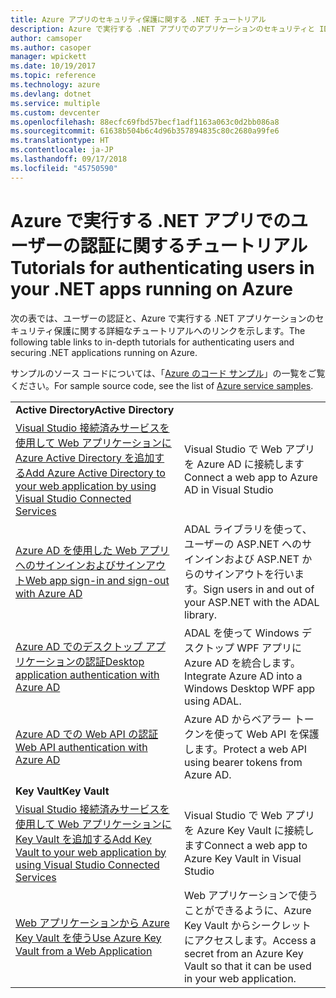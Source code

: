 ```yaml
---
title: Azure アプリのセキュリティ保護に関する .NET チュートリアル
description: Azure で実行する .NET アプリでのアプリケーションのセキュリティと ID の管理に関するチュートリアルです。
author: camsoper
ms.author: casoper
manager: wpickett
ms.date: 10/19/2017
ms.topic: reference
ms.technology: azure
ms.devlang: dotnet
ms.service: multiple
ms.custom: devcenter
ms.openlocfilehash: 88ecfc69fbd57becf1adf1163a063c0d2bb086a8
ms.sourcegitcommit: 61638b504b6c4d96b357894835c80c2680a99fe6
ms.translationtype: HT
ms.contentlocale: ja-JP
ms.lasthandoff: 09/17/2018
ms.locfileid: "45750590"
---
```

# <a name="tutorials-for-authenticating-users-in-your-net-apps-running-on-azure"></a><span data-ttu-id="45399-103">Azure で実行する .NET アプリでのユーザーの認証に関するチュートリアル</span><span class="sxs-lookup"><span data-stu-id="45399-103">Tutorials for authenticating users in your .NET apps running on Azure</span></span>

<span data-ttu-id="45399-104">次の表では、ユーザーの認証と、Azure で実行する .NET アプリケーションのセキュリティ保護に関する詳細なチュートリアルへのリンクを示します。</span><span class="sxs-lookup"><span data-stu-id="45399-104">The following table links to in-depth tutorials for authenticating users and securing .NET applications running on Azure.</span></span>

<span data-ttu-id="45399-105">サンプルのソース コードについては、「[Azure のコード サンプル](https://azure.microsoft.com/resources/samples/?platform=dotnet)」の一覧をご覧ください。</span><span class="sxs-lookup"><span data-stu-id="45399-105">For sample source code, see the list of [Azure service samples](https://azure.microsoft.com/resources/samples/?platform=dotnet).</span></span>

| | |
|---|---|
|<span data-ttu-id="45399-106">**Active Directory**</span><span class="sxs-lookup"><span data-stu-id="45399-106">**Active Directory**</span></span>||
| <span data-ttu-id="45399-107">[Visual Studio 接続済みサービスを使用して Web アプリケーションに Azure Active Directory を追加する][5]</span><span class="sxs-lookup"><span data-stu-id="45399-107">[Add Azure Active Directory to your web application by using Visual Studio Connected Services][5]</span></span> | <span data-ttu-id="45399-108">Visual Studio で Web アプリを Azure AD に接続します</span><span class="sxs-lookup"><span data-stu-id="45399-108">Connect a web app to Azure AD in Visual Studio</span></span> |
| <span data-ttu-id="45399-109">[Azure AD を使用した Web アプリへのサインインおよびサインアウト][1]</span><span class="sxs-lookup"><span data-stu-id="45399-109">[Web app sign-in and sign-out with Azure AD][1]</span></span> | <span data-ttu-id="45399-110">ADAL ライブラリを使って、ユーザーの ASP.NET へのサインインおよび ASP.NET からのサインアウトを行います。</span><span class="sxs-lookup"><span data-stu-id="45399-110">Sign users in and out of your ASP.NET with the ADAL library.</span></span> |
| <span data-ttu-id="45399-111">[Azure AD でのデスクトップ アプリケーションの認証][2]</span><span class="sxs-lookup"><span data-stu-id="45399-111">[Desktop application authentication with Azure AD][2]</span></span>| <span data-ttu-id="45399-112">ADAL を使って Windows デスクトップ WPF アプリに Azure AD を統合します。</span><span class="sxs-lookup"><span data-stu-id="45399-112">Integrate Azure AD into a Windows Desktop WPF app using ADAL.</span></span> | 
| <span data-ttu-id="45399-113">[Azure AD での Web API の認証][3]</span><span class="sxs-lookup"><span data-stu-id="45399-113">[Web API authentication with Azure AD][3]</span></span> | <span data-ttu-id="45399-114">Azure AD からベアラー トークンを使って Web API を保護します。</span><span class="sxs-lookup"><span data-stu-id="45399-114">Protect a web API using bearer tokens from Azure AD.</span></span> |
|<span data-ttu-id="45399-115">**Key Vault**</span><span class="sxs-lookup"><span data-stu-id="45399-115">**Key Vault**</span></span>||
| <span data-ttu-id="45399-116">[Visual Studio 接続済みサービスを使用して Web アプリケーションに Key Vault を追加する][6]</span><span class="sxs-lookup"><span data-stu-id="45399-116">[Add Key Vault to your web application by using Visual Studio Connected Services][6]</span></span> | <span data-ttu-id="45399-117">Visual Studio で Web アプリを Azure Key Vault に接続します</span><span class="sxs-lookup"><span data-stu-id="45399-117">Connect a web app to Azure Key Vault in Visual Studio</span></span> |
| <span data-ttu-id="45399-118">[Web アプリケーションから Azure Key Vault を使う][4]</span><span class="sxs-lookup"><span data-stu-id="45399-118">[Use Azure Key Vault from a Web Application][4]</span></span> | <span data-ttu-id="45399-119">Web アプリケーションで使うことができるように、Azure Key Vault からシークレットにアクセスします。</span><span class="sxs-lookup"><span data-stu-id="45399-119">Access a secret from an Azure Key Vault so that it can be used in your web application.</span></span> | 

[1]: /azure/active-directory/develop/active-directory-devquickstarts-webapp-dotnet
[2]: /azure/active-directory/develop/active-directory-devquickstarts-dotnet
[3]: /azure/active-directory/develop/active-directory-devquickstarts-webapi-dotnet
[4]: /azure/key-vault/key-vault-use-from-web-application
[5]: /azure/active-directory/develop/vs-active-directory-add-connected-service
[6]: /azure/key-vault/vs-key-vault-add-connected-service